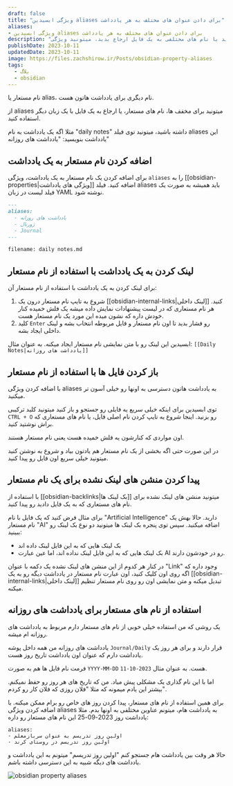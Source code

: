 ```yaml
---
draft: false
title: "ویژگی ابسیدین aliases برای دادن عنوان های مختلف به هر یادداشت"
aliases: 
- ویژگی ابسیدین aliases برای دادن عنوان های مختلف به هر یادداشت
description: "اگه میخواید با نام های مختلفی به یک فایل ارجاع بدید، میتونید ویژگی aliases رو به یادداشت هاتون اضافه کنید."
publishDate: 2023-10-11
updatedDate: 2023-10-11
image: https://files.zachshirow.ir/Posts/obsidian-property-aliases
tags:
  - بلاگ
  - obsidian
---
```



نام مستعار یا alias، نام دیگری برای یادداشت هاتون هست.

از aliases میتونید برای مخفف ها، نام های مستعار، یا ارجاع به یک فایل با یک زبان دیگر استفاده کنید. 

مثلا اگه یک یادداشت به نام "daily notes" داشته باشید، میتونید توی فیلد aliases این یادداشت بنویسید: "یادداشت های روزانه"

## اضافه کردن نام مستعار به یک یادداشت

برای اضافه کردن یک نام مستعار به یک یادداشت، ویژگی `aliases` را به [[obsidian-properties|ویژگی های یادداشت]] اضافه کنید. فیلد aliases باید همیشه به صورت یک فیلد لیست در زبان YAML نوشته شود. 

```md
---
aliases:
  - یادداشت های روزانه
  - ژورنال
  - Journal
---

filename: daily notes.md
```

## لینک کردن به یک یادداشت با استفاده از نام مستعار

برای لینک کردن به یک یادداشت با استفاده از نام مستعار آن:

1. شروع به تایپ نام مستعار درون یک [[obsidian-internal-links|لینک داخلی]] کنید. هر نام مستعاری که در لیست پیشنهادات نمایش داده میشه یک فلش خمیده کنار خودش داره که نشون میده این مورد یک نام مستعار هست. 
2. کلید `Enter` رو فشار بدید تا اون نام مستعار و فایل مربوطه انتخاب بشه و لینک داخلی ایجاد بشه.

ابسیدین این لینک رو با متن نمایشی نام مستعار ایجاد میکنه. به عنوان مثال: `[[Daily Notes|یادداشت های روزانه]]`

## باز کردن فایل ها با استفاده از نام مستعار

با اضافه کردن ویژگی aliases به یادداشت هاتون دسترسی به اونها رو خیلی آسون تر میکنید. 

توی ابسیدین برای اینکه خیلی سریع یه فایلی رو جستجو و باز کنید میتونید کلید ترکیبی `CTRL + O` رو بزنید. اینجا شروع به تایپ کردن نام اصلی فایل، یا نام های مستعاری که براش نوشتید کنید. 

اون مواردی که کنارشون یه فلش خمیده هست یعنی نام مستعار هستند. 

در این صورت حتی اگه بخشی از یک نام مستعار هم یادتون بیاد و شروع به نوشتن کنید میتونید خیلی سریع اون فایل رو پیدا کنید. 

## پیدا کردن منشن های لینک نشده برای یک نام مستعار

با استفاده از [[obsidian-backlinks|بک لینک ها]] میتونید منشن های لینک نشده برای نام های مستعاری که به یک فایل دادید رو پیدا کنید. 

برای مثال فرض کنید که یک فایل با نام "Artificial Intelligence" دارید. حالا بهش یک نام مستعار "AI" اضافه میکنید. سپس توی پنجره بک لینک ها میتونید دو نوع بک لینک رو ببینید: 

- بک لینک هایی که به این فایل لینک داده اند
- بک لینک هایی که به این فایل لینک نداده اند، اما عین عبارت AI رو در خودشون دارند. 

در کنار هر کدوم از این منشن های لینک نشده یک دکمه با عنوان "Link" وجود داره که اگه روی اون کلیک کنید، اون عبارت نام مستعار در یادداشت دیگه رو به یک [[obsidian-internal-links|لینک داخلی]] تبدیل میکنه و متن نمایشی اون رو روی نام مستعار تنظیم میکنه. 

## استفاده از نام های مستعار برای یادداشت های روزانه

یک روشی که من استفاده خیلی خوبی از نام های مستعار دارم مربوط به یادداشت های روزانه ام میشه. 

یادداشت های روزانه من همه داخل پوشه `Journal/Daily` قرار دارند و برای هر روز یک یادداشت دارم که عنوان اون یادداشت تاریخ روز هست. 

فرمت نام فایل ها هم به صورت `YYYY-MM-DD` هست. به عنوان مثال `2023-10-11`. 

اما با این نام گذاری یک مشکلی پیش میاد. من که تاریخ های هر روز رو حفظ نمیکنم. بیشتر این یادم میمونه که مثلا "فلان روزی که فلان کار رو کردم". 

برای همین استفاده از نام های مستعار، پیدا کردن روز های خاص رو برام ممکن میکنه. با اضافه کردن ویژگی aliases به یادداشت هام، میتونم عناوین مختلفی به اونها بدم. مثلا یادداشت روز 2023-09-25 این نام های مستعار رو داره: 

```
aliases: 
- اولین روز تدریسم به عنوان سربازمعلم
- اولین روز تدریسم در روستای کرند
```

حالا هر وقت بین یادداشت هام جستجو کنم "اولین روز تدریسم" میتونم به این یادداشت و یادداشت های دیگه شبیه به این دسترسی داشته باشم. 

![obsidian property aliases](https://zachshirow.storage.iran.liara.space/Posts/obsidian-property-aliases-01.png)

